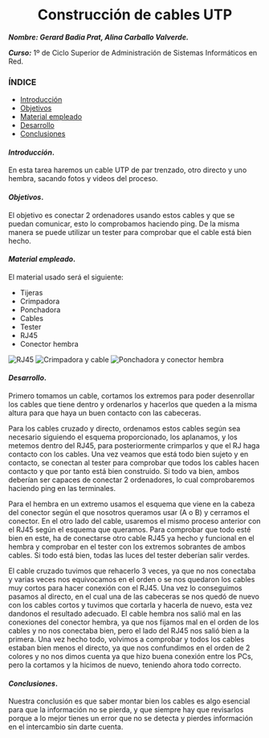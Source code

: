 
<center>

# Construcción de cables UTP


</center>

***Nombre: Gerard Badia Prat, Alina Carballo Valverde.***

***Curso:*** 1º de Ciclo Superior de Administración de Sistemas Informáticos en Red.

### ÍNDICE

+ [Introducción](#id1)
+ [Objetivos](#id2)
+ [Material empleado](#id3)
+ [Desarrollo](#id4)
+ [Conclusiones](#id5)


#### ***Introducción***. <a name="id1"></a>
En esta tarea haremos un cable UTP de par trenzado, otro directo y uno hembra, sacando fotos y videos del proceso.

#### ***Objetivos***. <a name="id2"></a>

El objetivo es conectar 2 ordenadores usando estos cables y que se puedan comunicar, esto lo comprobamos haciendo ping. De la misma manera se puede utilizar un tester para comprobar que el cable está bien hecho.
#### ***Material empleado***. <a name="id3"></a>

El material usado será el siguiente:
+ Tijeras
+ Crimpadora
+ Ponchadora
+ Cables
+ Tester
+ RJ45
+ Conector hembra

![RJ45](6ca04f47-771b-467c-a938-e1a9948b7f01.jpg)
![Crimpadora y cable](39dcb33f-68ab-4177-a7db-4a97f977c659.jpg)
![Ponchadora y conector hembra](97bd97c6-4c1a-490e-8d1a-60f974728bb9.jpg)
#### ***Desarrollo***. <a name="id4"></a>

Primero tomamos un cable, cortamos los extremos para poder desenrollar los cables que tiene dentro y ordenarlos y hacerlos que queden a la misma altura para que haya un buen contacto con las cabeceras.

Para los cables cruzado y directo, ordenamos estos cables según sea necesario siguiendo el esquema proporcionado, los aplanamos, y los metemos dentro del RJ45, para posteriormente crimparlos y que el RJ haga contacto con los cables. Una vez veamos que está todo bien sujeto y en contacto, se conectan al tester para comprobar que todos los cables hacen contacto y que por tanto está bien construido. Si todo va bien, ambos deberían ser capaces de conectar 2 ordenadores, lo cual comprobaremos haciendo ping en las terminales.


Para el hembra en un extremo usamos el esquema que viene en la cabeza del conector según el que nosotros queramos usar (A o B) y cerramos el conector. En el otro lado del cable, usaremos el mismo proceso anterior con el RJ45 según el esquema que queramos. Para comprobar que todo esté bien en este, ha de conectarse otro cable RJ45 ya hecho y funcional en el hembra y comprobar en el tester con los extremos sobrantes de ambos cables. Si todo está bien, todas las luces del tester deberían salir verdes.


El cable cruzado tuvimos que rehacerlo 3 veces, ya que no nos conectaba y varias veces nos equivocamos en el orden o se nos quedaron los cables muy cortos para hacer conexión con el RJ45. Una vez lo conseguimos pasamos al directo, en el cual una de las cabeceras se nos quedó de nuevo con los cables cortos y tuvimos que cortarla y hacerla de nuevo, esta vez dandonos el resultado adecuado. El cable hembra nos salió mal en las conexiones del conector hembra, ya que nos fijamos mal en el orden de los cables y no nos conectaba bien, pero el lado del RJ45 nos salió bien a la primera. Una vez hecho todo, volvimos a comprobar y todos los cables estaban bien menos el directo, ya que nos confundimos en el orden de 2 colores y no nos dimos cuenta ya que hizo buena conexión entre los PCs, pero la cortamos y la hicimos de nuevo, teniendo ahora todo correcto.



#### ***Conclusiones***. <a name="id5"></a>

Nuestra conclusión es que saber montar bien los cables es algo esencial para que la información no se pierda, y que siempre hay que revisarlos porque a lo mejor tienes un error que no se detecta y pierdes información en el intercambio sin darte cuenta.